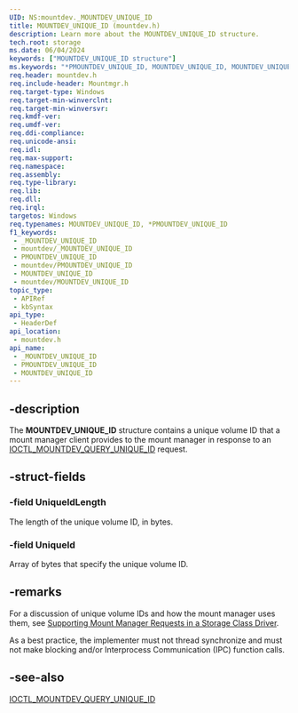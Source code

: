 ```yaml
---
UID: NS:mountdev._MOUNTDEV_UNIQUE_ID
title: MOUNTDEV_UNIQUE_ID (mountdev.h)
description: Learn more about the MOUNTDEV_UNIQUE_ID structure.
tech.root: storage
ms.date: 06/04/2024
keywords: ["MOUNTDEV_UNIQUE_ID structure"]
ms.keywords: "*PMOUNTDEV_UNIQUE_ID, MOUNTDEV_UNIQUE_ID, MOUNTDEV_UNIQUE_ID structure [Storage Devices], PMOUNTDEV_UNIQUE_ID, PMOUNTDEV_UNIQUE_ID structure pointer [Storage Devices], _MOUNTDEV_UNIQUE_ID, mountdev/MOUNTDEV_UNIQUE_ID, mountdev/PMOUNTDEV_UNIQUE_ID, storage.mountdev_unique_id, structs-mntmgr_424fff73-7b72-4068-b25b-00225f69b159.xml"
req.header: mountdev.h
req.include-header: Mountmgr.h
req.target-type: Windows
req.target-min-winverclnt: 
req.target-min-winversvr: 
req.kmdf-ver: 
req.umdf-ver: 
req.ddi-compliance: 
req.unicode-ansi: 
req.idl: 
req.max-support: 
req.namespace: 
req.assembly: 
req.type-library: 
req.lib: 
req.dll: 
req.irql: 
targetos: Windows
req.typenames: MOUNTDEV_UNIQUE_ID, *PMOUNTDEV_UNIQUE_ID
f1_keywords:
 - _MOUNTDEV_UNIQUE_ID
 - mountdev/_MOUNTDEV_UNIQUE_ID
 - PMOUNTDEV_UNIQUE_ID
 - mountdev/PMOUNTDEV_UNIQUE_ID
 - MOUNTDEV_UNIQUE_ID
 - mountdev/MOUNTDEV_UNIQUE_ID
topic_type:
 - APIRef
 - kbSyntax
api_type:
 - HeaderDef
api_location:
 - mountdev.h
api_name:
 - _MOUNTDEV_UNIQUE_ID
 - PMOUNTDEV_UNIQUE_ID
 - MOUNTDEV_UNIQUE_ID
---
```


## -description

The **MOUNTDEV_UNIQUE_ID** structure contains a unique volume ID that a mount manager client provides to the mount manager in response to an [IOCTL_MOUNTDEV_QUERY_UNIQUE_ID](ni-mountdev-ioctl_mountdev_query_unique_id.md) request.

## -struct-fields

### -field UniqueIdLength

The length of the unique volume ID, in bytes.

### -field UniqueId

Array of bytes that specify the unique volume ID.

## -remarks

For a discussion of unique volume IDs and how the mount manager uses them, see [Supporting Mount Manager Requests in a Storage Class Driver](/windows-hardware/drivers/storage/supporting-mount-manager-requests-in-a-storage-class-driver).

As a best practice, the implementer must not thread synchronize and must not make blocking and/or Interprocess Communication (IPC) function calls.

## -see-also

[IOCTL_MOUNTDEV_QUERY_UNIQUE_ID](ni-mountdev-ioctl_mountdev_query_unique_id.md)
